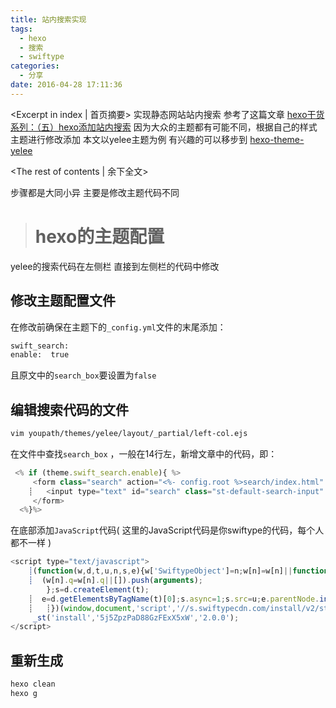 ```yaml
---
title: 站内搜索实现
tags:
  - hexo
  - 搜索
  - swiftype
categories:
  - 分享
date: 2016-04-28 17:11:36
---
```

<Excerpt in index | 首页摘要> 
实现静态网站站内搜索
参考了这篇文章 [hexo干货系列：（五）hexo添加站内搜索](http://www.jianshu.com/p/79161002694c)
因为大众的主题都有可能不同，根据自己的样式主题进行修改添加
本文以yelee主题为例
有兴趣的可以移步到 [hexo-theme-yelee](https://github.com/MOxFIVE/hexo-theme-yelee)


<!-- more -->
<The rest of contents | 余下全文>

步骤都是大同小异
主要是修改主题代码不同

> # **hexo的主题配置** #

yelee的搜索代码在左侧栏
直接到左侧栏的代码中修改

## 修改主题配置文件 ##
在修改前确保在主题下的``_config.yml``文件的末尾添加：
```bash
swift_search:
enable:  true
```
且原文中的``search_box``要设置为``false``

## 编辑搜索代码的文件 ##

```bash
vim youpath/themes/yelee/layout/_partial/left-col.ejs
```

在文件中查找``search_box`` ，一般在14行左，新增文章中的代码，即：
```javascript
 <% if (theme.swift_search.enable){ %>
     <form class="search" action="<%- config.root %>search/index.html" method="get" accept-charset="utf-8">
    ┊   <input type="text" id="search" class="st-default-search-input" maxlength="20" placeholder="Search" />
     </form>
  <%}%>  
```
在底部添加``JavaScript``代码( 这里的JavaScript代码是你swiftype的代码，每个人都不一样 )
```javascript
<script type="text/javascript">
    ┊(function(w,d,t,u,n,s,e){w['SwiftypeObject']=n;w[n]=w[n]||function(){
    ┊  (w[n].q=w[n].q||[]).push(arguments);
        };s=d.createElement(t);
    ┊  e=d.getElementsByTagName(t)[0];s.async=1;s.src=u;e.parentNode.insertBefore(s,e);
    ┊   ┊})(window,document,'script','//s.swiftypecdn.com/install/v2/st.js','_st');
     _st('install','5j5ZpzPaD88GzFExX5xW','2.0.0');
</script>
```
## 重新生成 ##
```bash
hexo clean
hexo g
```
